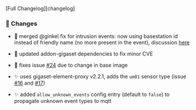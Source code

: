 [Full Changelog][changelog]

### :hammer: Changes

- :hammer: merged @ginkel fix for intrusion events: now using basestation id instead of friendly name (no more present in the event), discussion [here](https://github.com/ycardon/gigaset-elements-proxy/issues/23#issuecomment-582520068)

- :hammer: updated addon-gigaset dependencies to fix minor CVE

- :hammer: fixes issue [#24](https://github.com/ycardon/gigaset-elements-proxy/issues/24) due to change in base image

- :sparkles: uses gigaset-element-proxy v2.2.1, adds the `um01` sensor type (issue [#16](https://github.com/ycardon/gigaset-elements-proxy/issues/16) and [#17](https://github.com/ycardon/gigaset-elements-proxy/issues/17))

- :sparkles: added `allow_unknown_events` config entry (default to `false`) to propagate unknown event types to mqtt
